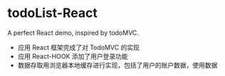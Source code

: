 # todoList-React
A perfect React demo, inspired by todoMVC. 



- 应用 React 框架完成了对 TodoMVC 的实现
- 应用 React-HOOK 添加了用户登录功能
- 数据存取用浏览器本地缓存进行实现，包括了用户的账户数据，使用数据
